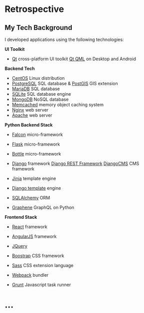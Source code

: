 # Retrospective

## My Tech Background

I developed applications using the following technologies:

**UI Toolkit**

* [Qt](https://www.qt.io) cross-platform UI toolkit
  [Qt QML](https://en.wikipedia.org/wiki/QML) on Desktop and Android

**Backend Tech**

* [CentOS](https://www.centos.org) Linux distribution
* [PostgreSQL](https://www.postgresql.org) SQL database & [PostGIS](https://postgis.net) GIS extension
* [MariaDB](https://mariadb.org) SQL database
* [SQLite](https://www.sqlite.org) SQL database engine
* [MongoDB](https://www.mongodb.com) NoSQL database
* [Memcached](https://memcached.org) memory object caching system
* [Nginx](https://www.nginx.com) web server
* [Apache](https://httpd.apache.org) web server

**Python Backend Stack**

* [Falcon](https://falconframework.org) micro-framework
* [Flask](https://flask.palletsprojects.com) micro-framework
* [Bottle](https://bottlepy.org) micro-framework
* [Django](https://www.djangoproject.com) framework
  [Django REST Framework](https://www.django-rest-framework.org)
  [DjangoCMS](django-cms.org) CMS framework

* [Jinja](https://palletsprojects.com/p/jinja) template engine
* [Django template](https://docs.djangoproject.com/en/3.1/topics/templates) engine

* [SQLAlchemy](https://www.sqlalchemy.org) ORM
* [Graphene](https://graphene-python.org) GraphQL on Python

**Frontend Stack**

* [React](https://reactjs.org) framework
* [AngularJS](https://angularjs.org) framework
* [JQuery](https://jquery.com)

* [Boostrap](https://getbootstrap.com) CSS framework
* [Sass](https://sass-lang.com) CSS extension language

* [Webpack](https://webpack.js.org) bundler
* [Grunt](https://gruntjs.com) Javascript task runner

# ...
